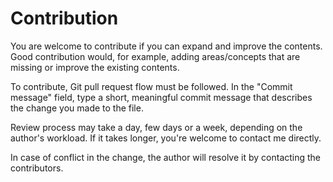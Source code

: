 # Contribution
You are welcome to contribute if you can expand and improve the contents. Good contribution would, for example, adding areas/concepts that are missing or improve the existing contents. 

To contribute, Git pull request flow must be followed. In the "Commit message" field, type a short, meaningful commit message that describes the change you made to the file. 

Review process may take a day, few days or a week, depending on the author's workload. If it takes longer, you're welcome to contact me directly.

In case of conflict in the change, the author will resolve it by contacting the contributors. 
